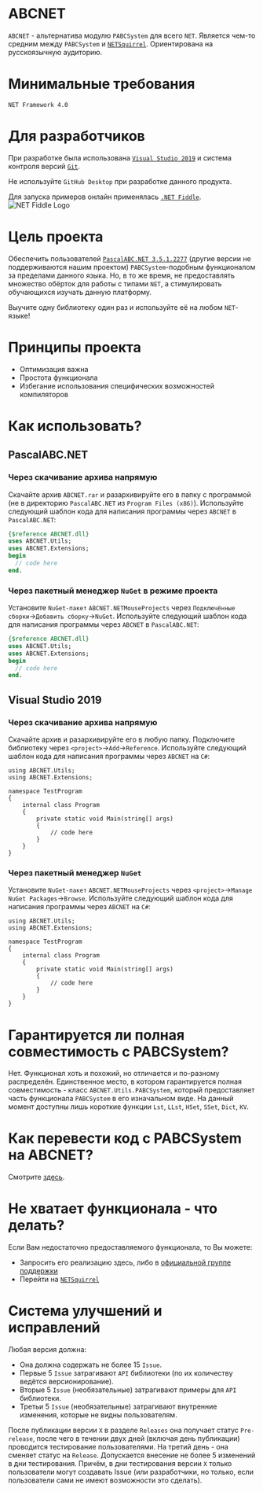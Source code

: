 # ABCNET

`ABCNET` - альтернатива модулю `PABCSystem` для всего `NET`. Является чем-то средним между `PABCSystem` и [`NETSquirrel`](https://github.com/NETMouse-projects/NETSquirrel). Ориентирована на русскоязычную аудиторию. 

# Минимальные требования
`NET Framework 4.0`

# Для разработчиков
При разработке была использована [`Visual Studio 2019`](https://visualstudio.microsoft.com/vs/) и система контроля версий [`Git`](https://git-scm.com/download).

Не используйте `GitHub Desktop` при разработке данного продукта.

Для запуска примеров онлайн применялась [`.NET Fiddle`](https://dotnetfiddle.net/). ![NET Fiddle Logo](https://sun9-22.userapi.com/c855016/v855016141/1ca3af/gsRG97RJ6R4.jpg)

# Цель проекта
Обеспечить пользователей [`PascalABC.NET 3.5.1.2277`](https://drive.google.com/open?id=1eHzHpHw7SYTCwefaxYPr4QbsB1bf6M41) (другие версии не поддерживаются нашим проектом) `PABCSystem`-подобным функционалом за пределами данного языка. Но, в то же время, не предоставлять множество обёрток для работы с типами `NET`, а стимулировать обучающихся изучать данную платформу.

Выучите одну библиотеку один раз и используйте её на любом `NET`-языке!

# Принципы проекта
- Оптимизация важна
- Простота функционала
- Избегание использования специфических возможностей компиляторов

# Как использовать?
## PascalABC.NET
### Через скачивание архива напрямую
Скачайте архив `ABCNET.rar` и разархивируйте его в папку с программой (не в директорию `PascalABC.NET` из `Program Files (x86)`). Используйте следующий шаблон кода для написания программы через `ABCNET` в `PascalABC.NET`:
```pascal
{$reference ABCNET.dll}
uses ABCNET.Utils;
uses ABCNET.Extensions;
begin
  // code here
end.
```
### Через пакетный менеджер `NuGet` в режиме проекта
Установите `NuGet-пакет` `ABCNET.NETMouseProjects` через `Подключённые сборки`->`Добавить сборку`->`NuGet`. Используйте следующий шаблон кода для написания программы через `ABCNET` в `PascalABC.NET`:
```pascal
{$reference ABCNET.dll}
uses ABCNET.Utils;
uses ABCNET.Extensions;
begin
  // code here
end.
```

## Visual Studio 2019
### Через скачивание архива напрямую
Скачайте архив и разархивируйте его в любую папку. Подключите библиотеку через `<project>`->`Add`->`Reference`. Используйте следующий шаблон кода для написания программы через `ABCNET` на `C#`:
```Csharp
using ABCNET.Utils;
using ABCNET.Extensions;

namespace TestProgram
{
    internal class Program
    {
        private static void Main(string[] args)
        {
            // code here
        }
    }
}
```
### Через пакетный менеджер `NuGet`
Установите `NuGet-пакет` `ABCNET.NETMouseProjects` через `<project>`->`Manage NuGet Packages`->`Browse`. Используйте следующий шаблон кода для написания программы через `ABCNET` на `C#`:
```Csharp
using ABCNET.Utils;
using ABCNET.Extensions;

namespace TestProgram
{
    internal class Program
    {
        private static void Main(string[] args)
        {
            // code here
        }
    }
}
```

# Гарантируется ли полная совместимость с PABCSystem?
Нет. Функционал хоть и похожий, но отличается и по-разному распределён. Единственное место, в котором гарантируется полная совместимость - класс `ABCNET.Utils.PABCSystem`, который предоставляет часть функционала `PABCSystem` в его изначальном виде. На данный момент доступны лишь короткие функции `Lst`, `LLst`, `HSet`, `SSet`, `Dict`, `KV`.

# Как перевести код с PABCSystem на ABCNET?
Смотрите [здесь](http://netmouseprojects.rusff.ru/viewtopic.php?id=10).

# Не хватает функционала - что делать? 
Если Вам недостаточно предоставляемого функционала, то Вы можете:

- Запросить его реализацию здесь, либо в [официальной группе поддержки](https://vk.com/topic-185875291_40077846)
- Перейти на [`NETSquirrel`](https://github.com/NETMouse-projects/NETSquirrel)

# Система улучшений и исправлений
Любая версия должна:
- Она должна содержать не более 15 `Issue`.
- Первые 5 `Issue` затрагивают `API` библиотеки (по их количеству ведётся версионирование).
- Вторые 5 `Issue` (необязательные) затрагивают примеры для `API` библиотеки.
- Третьи 5 `Issue` (необязательные) затрагивают внутренние изменения, которые не видны пользователям.

После публикации версии `X` в разделе `Releases` она получает статус `Pre-release`, после чего в течении двух дней (включая день публикации) проводится тестирование пользователями. На третий день - она сменяет статус на `Release`. Допускается внесение не более 5 изменений в дни тестирования. Причём, в дни тестирования версии `X` только пользователи могут создавать Issue (или разработчики, но только, если пользователи сами не имеют возможности это сделать).
